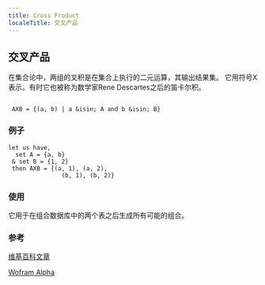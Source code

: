 ```yaml
---
title: Cross Product
localeTitle: 交叉产品
---
```

## 交叉产品

在集合论中，两组的叉积是在集合上执行的二元运算，其输出结果集。 它用符号X表示。有时它也被称为数学家Rene Descartes之后的笛卡尔积。
```

 AXB = {(a, b) | a &isin; A and b &isin; B} 
```

### 例子
```
let us have, 
  set A = {a, b} 
 & set B = {1, 2} 
 then AXB = {(a, 1), (a, 2), 
               (b, 1), (b, 2)} 
```

### 使用

它用于在组合数据库中的两个表之后生成所有可能的组合。

### 参考

[维基百科文章](https://en.wikipedia.org/wiki/Cartesian_product)

[Wofram Alpha](https://www.wolframalpha.com/input/?i=Cartesian+product&lk=1&a=ClashPrefs_*MathWorld.CartesianProduct-)